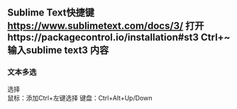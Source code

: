 Sublime Text快捷键    
https://www.sublimetext.com/docs/3/
打开https://packagecontrol.io/installation#st3
Ctrl+~ 输入sublime text3 内容
--------------
### 文本多选 ###
选择    
鼠标：添加Ctrl+左键选择
键盘：Ctrl+Alt+Up/Down